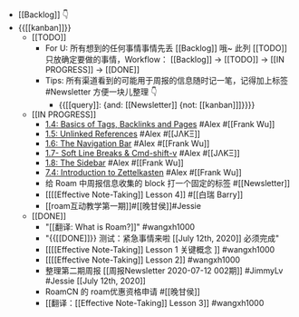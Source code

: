 - [[Backlog]] 👇
- {{[[kanban]]}}
    - [[TODO]]
        - For U: 所有想到的任何事情事情先丢 [[Backlog]] 哦~
此列 [[TODO]] 只放确定要做的事情，Workflow：
[[Backlog]] -> [[TODO]] -> [[IN PROGRESS]] -> [[DONE]]
        - Tips: 所有渠道看到的可能用于周报的信息随时记一笔，记得加上标签 #Newsletter 方便一块儿整理 👇
            - {{[[query]]: {and: [[Newsletter]] {not: [[kanban]]]}}}}
    - [[IN PROGRESS]]
        - [1.4: Basics of Tags, Backlinks and Pages](https://www.notion.so/1-4-Basics-of-Tags-Backlinks-and-Pages-8ecc50cd532a49b2a15483688159155b) #Alex #[[Frank Wu]]
        - [1.5: Unlinked References](https://www.notion.so/1-5-Unlinked-References-9ab449a5dde74ef4bc016927fe2c46d1) #Alex #[[JΛKΞ]]
        - [1.6: The Navigation Bar](https://www.notion.so/1-6-The-Navigation-Bar-06e85b3e56614395a03409a01ea5322a) #Alex #[[Frank Wu]]
        - [1.7- Soft Line Breaks & Cmd-shift-v](https://www.notion.so/1-7-Soft-Line-Breaks-Cmd-shift-v-db913a901cab43ff84cc19bf36ade4dd) #Alex #[[JΛKΞ]]
        - [1.8: The Sidebar](https://www.notion.so/1-8-The-Sidebar-95a50097bffc4629af02efd322e826ea)  #Alex #[[Frank Wu]]
        - [7.4: Introduction to Zettelkasten](https://www.notion.so/7-4-Introduction-to-Zettelkasten-9f530ce53b1d45eb9755f2033b7514bc)   #Alex #[[Frank Wu]]
        - 给 Roam 中周报信息收集的 block 打一个固定的标签 #[[Newsletter]]
        - [[[[Effective Note-Taking]] Lesson 4]] #[[白瑞 Barry]]
        - [[roam互动教学第一期]]#[[晚甘侯]]#Jessie
    - [[DONE]]
        - "[[翻译: What is Roam?]]" #wangxh1000
        - "{{[[DONE]]}}  测试：紧急事情来啦 [[July 12th, 2020]] 必须完成"
        - [[[[Effective Note-Taking]] Lesson 1 关键概念 ]] #wangxh1000
        - [[[[Effective Note-Taking]] Lesson 2]] #wangxh1000
        - 整理第二期周报 [[周报Newsletter 2020-07-12 002期]] #JimmyLv #Jessie [[July 12th, 2020]]
        - RoamCN 的 roam优惠资格申请 #[[晚甘侯]]
        - [[翻译：[[Effective Note-Taking]] Lesson 3]] #wangxh1000

